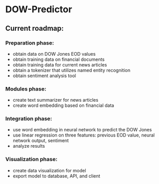 # DOW-Predictor

## Current roadmap:

### Preparation phase:
- obtain data on DOW Jones EOD values
- obtain training data on financial documents
- obtain training data for current news articles
- obtain a tokenizer that utilizes named entity recognition
- obtain sentiment analysis tool

### Modules phase:
- create text summarizer for news articles
- create word embedding based on financial data

### Integration phase:
- use word embedding in neural network to predict the DOW Jones
- use linear regression on three features: previous EOD value, neural network output, sentiment
- analyze results

### Visualization phase:
- create data visualization for model
- export model to database, API, and client
